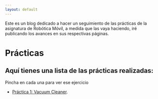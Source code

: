 ```yaml
---
layout: default
---
```


Este es un blog dedicado a hacer un seguimiento de las prácticas de la asignatura de Robótica Móvil, a medida que las vaya haciendo, iré publicando los avances en
sus respectivas páginas.

# Prácticas

## Aquí tienes una lista de las prácticas realizadas:
Pincha en cada una para ver ese ejercicio

* [Práctica 1: Vacuum Cleaner](./vacuum_cleaner.md).

